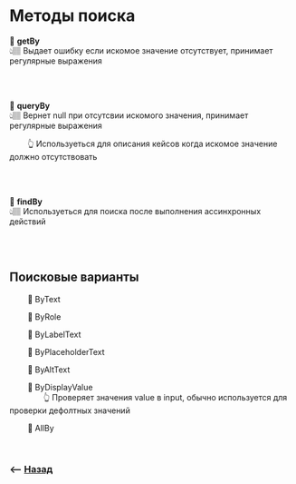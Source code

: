 # Методы поиска

💠 **getBy**   
👆🏽 Выдает ошибку если искомое значение отсутствует, принимает регулярные выражения

<br>
<br>

💠 **queryBy**   
👆🏽 Вернет null при отсутсвии искомого значения, принимает регулярные выражения

&emsp;&emsp; 👆 Используеться для описания кейсов когда искомое значение должно отсутствовать    


<br>
<br>

💠 **findBy**   
👆🏽 Используеться для поиска после выполнения ассинхронных действий

<br>
<br>

## Поисковые варианты

&emsp;&emsp; 🔹 ByText

&emsp;&emsp; 🔹 ByRole

&emsp;&emsp; 🔹 ByLabelText

&emsp;&emsp; 🔹 ByPlaceholderText

&emsp;&emsp; 🔹 ByAltText

&emsp;&emsp; 🔹 ByDisplayValue  
&emsp;&emsp;&emsp;&emsp; 👆 Проверяет значения value в input, обычно используется для проверки дефолтных значений

&emsp;&emsp; 🔹 AllBy

<br>

### ⟵ **<a href="../../readme.md">Назад</a>**